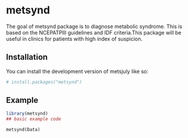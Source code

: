 
<!-- README.md is generated from README.Rmd. Please edit that file -->

# metsynd

<!-- badges: start -->
<!-- badges: end -->

The goal of metsynd package is to diagnose metabolic syndrome. This is
based on the NCEPATPIII guidelines and IDF criteria.This package will be
useful in clinics for patients with high index of suspicion.

## Installation

You can install the development version of metsjuly like so:

``` r
# install.packages("metsynd")
```

## Example

``` r
library(metsynd)
## basic example code
```

    metsynd(Data)
